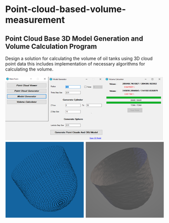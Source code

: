 # Point-cloud-based-volume-measurement
<h2>Point Cloud Base 3D Model Generation and Volume Calculation Program</h2>
</p>Design a solution for calculating the volume of oil tanks using 3D cloud point data this includes implementation of necessary algorithms for calculating the volume.</p>

![](imgs/1.PNG)
![](imgs/2.PNG)
